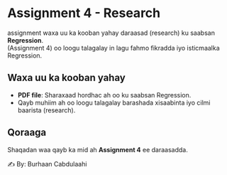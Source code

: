  # Assignment 4 - Research

assignment  waxa uu ka kooban yahay daraasad (research) ku saabsan **Regression**.  
(Assignment 4) oo loogu talagalay in lagu fahmo fikradda iyo isticmaalka Regression.

## Waxa uu ka kooban yahay
- **PDF file**: Sharaxaad hordhac ah oo ku saabsan Regression.
- Qayb muhiim ah oo loogu talagalay barashada xisaabinta iyo cilmi baarista (research).

## Qoraaga
Shaqadan waa qayb ka mid ah **Assignment 4** ee daraasadda.

✍️ By: Burhaan Cabdulaahi
